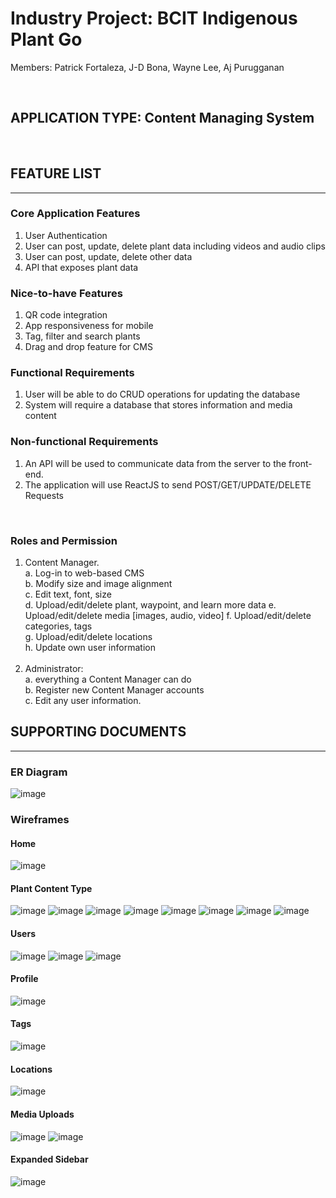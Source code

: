 # Industry Project: BCIT Indigenous Plant Go

Members: Patrick Fortaleza, J-D Bona, Wayne Lee, Aj Purugganan

<br>

## APPLICATION TYPE: Content Managing System

<br>

## FEATURE LIST

---

### Core Application Features

1. User Authentication
2. User can post, update, delete plant data including videos and audio clips
3. User can post, update, delete other data
4. API that exposes plant data

### Nice-to-have Features

1. QR code integration
2. App responsiveness for mobile
3. Tag, filter and search plants
4. Drag and drop feature for CMS

### Functional Requirements

1. User will be able to do CRUD operations for updating the database
2. System will require a database that stores information and media content

### Non-functional Requirements

1. An API will be used to communicate data from the server to the front-end.
2. The application will use ReactJS to send POST/GET/UPDATE/DELETE Requests

<br>

### Roles and Permission

1. Content Manager.<br>
   a. Log-in to web-based CMS <br>
   b. Modify size and image alignment <br>
   c. Edit text, font, size <br>
   d. Upload/edit/delete plant, waypoint, and learn more data
   e. Upload/edit/delete media [images, audio, video]
   f. Upload/edit/delete categories, tags <br>
   g. Upload/edit/delete locations <br>
   h. Update own user information <br>
   <br>
2. Administrator:<br>
   a. everything a Content Manager can do <br>
   b. Register new Content Manager accounts <br>
   c. Edit any user information. <br>

## SUPPORTING DOCUMENTS

---

### ER Diagram

![image](/planning/database/ERD/ERDv2.png)

### Wireframes

#### Home

![image](/planning/client/wireframes/DASHBOARDHOME.png)

#### Plant Content Type

![image](/planning/client/wireframes/PLANTS1.png)
![image](/planning/client/wireframes/PLANTS2.png)
![image](/planning/client/wireframes/PLANTS3.png)
![image](/planning/client/wireframes/PLANTS4.png)
![image](/planning/client/wireframes/PLANTS5.png)
![image](/planning/client/wireframes/PLANTS6.png)
![image](/planning/client/wireframes/PLANTS7.png)
![image](/planning/client/wireframes/PLANTS8.png)

#### Users

![image](/planning/client/wireframes/USERS1.png)
![image](/planning/client/wireframes/USERS2.png)
![image](/planning/client/wireframes/USERS3.png)

#### Profile

![image](/planning/client/wireframes/PROFILE.png)

#### Tags

![image](/planning/client/wireframes/TAGS.png)

#### Locations

![image](/planning/client/wireframes/LOCATIONS.png)

#### Media Uploads

![image](/planning/client/wireframes/MEDIA1.png)
![image](/planning/client/wireframes/MEDIA2.png)

#### Expanded Sidebar

![image](/planning/client/wireframes/SIDEBAR.png)
